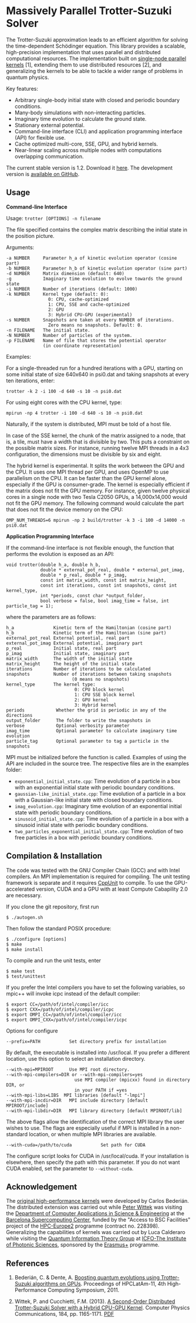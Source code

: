 Massively Parallel Trotter-Suzuki Solver
========================================

The Trotter-Suzuki approximation leads to an efficient algorithm for solving the time-dependent Schödinger equation. This library provides a scalable, high-precision implementation that uses parallel and distributed computational resources. The implementation built on [single-node parallel kernels](https://bitbucket.org/zzzoom/trottersuzuki) [1], extending them to use distributed resources [2], and generalizing the kernels to be able to tackle a wider range of problems in quantum physics. 

Key features:

  - Arbitrary single-body initial state with closed and periodic boundary conditions.
  - Many-body simulations with non-interacting particles.
  - Imaginary time evolution to calculate the ground state.
  - Stationary external potential.
  - Command-line interface (CLI) and application programming interface (API) for flexible use.
  - Cache optimized multi-core, SSE, GPU, and hybrid kernels.
  - Near-linear scaling across multiple nodes with computations overlapping communication.

The current stable version is 1.2. Download it [here](https://github.com/peterwittek/trotter-suzuki-mpi/releases/download/1.2/trotter-suzuki-1.2.tar.gz). The development version is [available on GitHub](https://github.com/peterwittek/trotter-suzuki-mpi).

Usage
-----

**Command-line Interface**

Usage: `trotter [OPTIONS] -n filename`

The file specified contains the complex matrix describing the initial state in the position picture.

Arguments:

    -a NUMBER     Parameter h_a of kinetic evolution operator (cosine part)
    -b NUMBER     Parameter h_b of kinetic evolution operator (sine part)
    -d NUMBER     Matrix dimension (default: 640)
    -g            Imaginary time evolution to evolve towards the ground state
    -i NUMBER     Number of iterations (default: 1000)
    -k NUMBER     Kernel type (default: 0): 
                    0: CPU, cache-optimized
                    1: CPU, SSE and cache-optimized
                    2: GPU
                    3: Hybrid CPU-GPU (experimental)                    
    -s NUMBER     Snapshots are taken at every NUMBER of iterations.
                    Zero means no snapshots. Default: 0.
    -n FILENAME   The initial state.
    -N NUMBER     Number of particles of the system.
    -p FILENAME   Name of file that stores the potential operator 
                  (in coordinate representation)

Examples:

For a single-threaded run for a hundred iterations with a GPU, starting on some initial state of size 640x640 in psi0.dat and taking snapshots at every ten iterations, enter:

    trotter -k 2 -i 100 -d 640 -s 10 -n psi0.dat

For using eight cores with the CPU kernel, type:

    mpirun -np 4 trotter -i 100 -d 640 -s 10 -n psi0.dat
    
Naturally, if the system is distributed, MPI must be told of a host file. 

In case of the SSE kernel, the chunk of the matrix assigned to a node, that is, a tile, must have a width that is divisible by two. This puts a constraint on the possible matrix sizes. For instance, running twelve MPI threads in a 4x3 configuration, the dimensions must be divisible by six and eight.

The hybrid kernel is experimental. It splits the work between the GPU and the CPU. It uses one MPI thread per GPU, and uses OpenMP to use parallelism on the CPU. It can be faster than the GPU kernel alone, especially if the GPU is consumer-grade. The kernel is especially efficient if the matrix does not fit the GPU memory. For instance, given twelve physical cores in a single node with two Tesla C2050 GPUs, a 14,000x14,000 would not fit the GPU memory. The following command would calculate the part that does not fit the device memory on the CPU:

    OMP_NUM_THREADS=6 mpirun -np 2 build/trotter -k 3 -i 100 -d 14000 -n psi0.dat

**Application Programming Interface**

If the command-line interface is not flexible enough, the function that performs the evolution is exposed as an API:

    void trotter(double h_a, double h_b, 
                 double * external_pot_real, double * external_pot_imag, 
                 double * p_real, double * p_imag, 
                 const int matrix_width, const int matrix_height, 
                 const int iterations, const int snapshots, const int kernel_type, 
                 int *periods, const char *output_folder, 
                 bool verbose = false, bool imag_time = false, int particle_tag = 1);

where the parameters are as follows:

    h_a               Kinetic term of the Hamiltonian (cosine part)
    h_b               Kinetic term of the Hamiltonian (sine part)
    external_pot_real External potential, real part
    external_pot_imag External potential, imaginary part
    p_real            Initial state, real part
    p_imag            Initial state, imaginary part
    matrix_width      The width of the initial state
    matrix_height     The height of the initial state
    iterations        Number of iterations to be calculated
    snapshots         Number of iterations between taking snapshots 
                             (0 means no snapshots)
    kernel_type       The kernel type:
                              0: CPU block kernel
                              1: CPU SSE block kernel
                              2: GPU kernel
                              3: Hybrid kernel
    periods            Whether the grid is periodic in any of the directions
    output_folder      The folder to write the snapshots in
    verbose            Optional verbosity parameter
    imag_time          Optional parameter to calculate imaginary time evolution
    particle_tag       Optional parameter to tag a particle in the snapshots
  
MPI must be initialized before the function is called. Examples of using the API are included in the source tree. The respective files are in the examples folder:

  - `exponential_initial_state.cpp`: Time evolution of a particle in a box with an exponential initial state with periodic boundary conditions.
  - `gaussian-like_initial_state.cpp`: Time evolution of a particle in a box with a Gaussian-like initial state with closed boundary conditions.
  - `imag_evolution.cpp`: Imaginary time evolution of an exponential initial state with periodic boundary conditions.
  - `sinusoid_initial_state.cpp`: Time evolution of a particle in a box with a sinusoid initial state with periodic boundary conditions.
  - `two_particles_exponential_initial_state.cpp`: Time evolution of two free particles in a box with periodic boundary conditions.


Compilation & Installation
--------------------------
The code was tested with the GNU Compiler Chain (GCC) and with Intel compilers. An MPI implementation is required for compiling. The unit testing framework is separate and it requires [CppUnit](http://sourceforge.net/projects/cppunit/) to compile. To use the GPU-accelerated version, CUDA and a GPU with at least Compute Cabapility 2.0 are necessary.

If you clone the git repository, first run

    $ ./autogen.sh

Then follow the standard POSIX procedure:

    $ ./configure [options]
    $ make
    $ make install

To compile and run the unit tests, enter
    
    $ make test
    $ test/unittest

If you prefer the Intel compilers you have to set the following variables, so mpic++ will invoke icpc instead of the default compiler:

    $ export CC=/path/of/intel/compiler/icc
    $ export CXX=/path/of/intel/compiler/icpc
    $ export OMPI_CC=/path/of/intel/compiler/icc
    $ export OMPI_CXX=/path/of/intel/compiler/icpc
    
Options for configure

    --prefix=PATH           Set directory prefix for installation

By default, the executable is installed into /usr/local. If you prefer a
different location, use this option to select an installation
directory.

    --with-mpi=MPIROOT      Use MPI root directory.
    --with-mpi-compilers=DIR or --with-mpi-compilers=yes
                              use MPI compiler (mpicxx) found in directory DIR, or
                              in your PATH if =yes
    --with-mpi-libs=LIBS  MPI libraries [default "-lmpi"]
    --with-mpi-incdir=DIR   MPI include directory [default MPIROOT/include]
    --with-mpi-libdir=DIR   MPI library directory [default MPIROOT/lib]

The above flags allow the identification of the correct MPI library the user wishes to use. The flags are especially useful if MPI is installed in a non-standard location, or when multiple MPI libraries are available.

    --with-cuda=/path/to/cuda           Set path for CUDA

The configure script looks for CUDA in /usr/local/cuda. If your installation is elsewhere, then specify the path with this parameter. If you do not want CUDA enabled, set the parameter to ```--without-cuda```.

Acknowledgement
---------------
The [original high-performance kernels](https://bitbucket.org/zzzoom/trottersuzuki) were developed by Carlos Bederián. The distributed extension was carried out while [Peter Wittek](http://peterwittek.com/) was visiting the [Department of Computer Applications in Science \& Engineering](http://www.bsc.es/computer-applications) at the [Barcelona Supercomputing Center](http://www.bsc.es/), funded by the "Access to BSC Facilities" project of the [HPC-Europe2](http://www.hpc-europa.org/) programme (contract no. 228398). Generalizing the capabilities of kernels was carried out by Luca Calderaro while visiting the [Quantum Information Theory Group](https://www.icfo.eu/research/group_details.php?id=19) at [ICFO-The Institute of Photonic Sciences](https://www.icfo.eu/), sponsored by the [Erasmus+](http://ec.europa.eu/programmes/erasmus-plus/index_en.htm) programme.

References
----------
  
  1. Bederián, C. & Dente, A. [Boosting quantum evolutions using Trotter-Suzuki algorithms on GPUs](http://www.famaf.unc.edu.ar/grupos/GPGPU/boosting_trotter-suzuki.pdf). Proceedings of HPCLatAm-11, 4th High-Performance Computing Symposium, 2011.
  
  2. Wittek, P. and Cucchietti, F.M. (2013). [A Second-Order Distributed Trotter-Suzuki Solver with a Hybrid CPU-GPU Kernel](http://dx.doi.org/10.1016/j.cpc.2012.12.008). Computer Physics Communications, 184, pp. 1165-1171. [PDF](http://arxiv.org/pdf/1208.2407)
